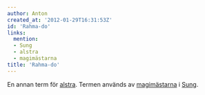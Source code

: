 ```yaml
---
author: Anton
created_at: '2012-01-29T16:31:53Z'
id: 'Rahma-do'
links:
  mention:
  - Sung
  - alstra
  - magimästarna
title: 'Rahma-do'
---
```


En annan term för [alstra]. Termen används av [magimästarna] i [Sung].

  [alstra]: alstra
  [magimästarna]: magimästarna
  [Sung]: Sung
